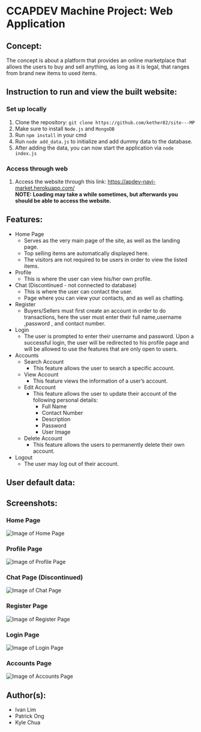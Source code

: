 # CCAPDEV Machine Project: Web Application
## Concept:
The concept is about a platform that provides an online marketplace that allows the users to buy and sell anything, as long as it is legal, that ranges from brand new items to used items.
## Instruction to run and view the built website:
### Set up locally
1. Clone the repository: `git clone https://github.com/kether82/site---MP`
2. Make sure to install `Node.js` and `MongoDB`
3. Run `npm install` in your cmd
4. Run `node add_data.js` to initialize and add dummy data to the database.
5. After adding the data, you can now start the application via `node index.js`
### Access through web
1. Access the website through this link: https://apdev-navi-market.herokuapp.com/  
**NOTE: Loading may take a while sometimes, but afterwards you should be able to access the website.**

## Features:
* Home Page
  * Serves as the very main page of the site, as well as the landing page.
  * Top selling items are automatically displayed here. 
  * The visitors are not required to be users in order to view the listed items. 
* Profile
  * This is where the user can view his/her own profile.
* Chat (Discontinued - not connected to database)
  * This is where the user can contact the user.
  * Page where you can view your contacts, and as well as chatting.
* Register
  * Buyers/Sellers must first create an account in order to do transactions, here the user must enter their full name,username ,password , and contact number.
* Login
  * The user is prompted to enter their username and password. Upon a successful login, the user will be redirected to his profile page and will be allowed to use the features       that are only open to users.
* Accounts
  * Search Account
    * This feature allows the user to search a specific account.
  * View Account
    * This feature views the information of a user’s account.
  * Edit Account
    * This feature allows the user to update their account of the following personal details:
      * Full Name
      * Contact Number
      * Description
      * Password
      * User Image
  * Delete Account
    * This feature allows the users to permanently delete their own account.
* Logout
  * The user may log out of their account.
## User default data:
## Screenshots:
### Home Page
![Image of Home Page]()
### Profile Page
![Image of Profile Page]()
### Chat Page (Discontinued)
![Image of Chat Page](https://i.imgur.com/pQePXJr.png)
### Register Page
![Image of Register Page](https://i.imgur.com/58X0oSz.png)
### Login Page
![Image of Login Page](https://i.imgur.com/HzuPkeU.png)
### Accounts Page
![Image of Accounts Page]()
## Author(s):
* Ivan Lim
* Patrick Ong
* Kyle Chua

